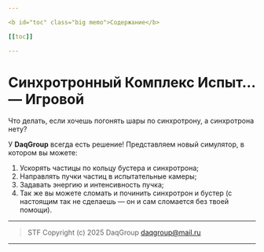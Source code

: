 ```yaml
---

<b id="toc" class="big memo">Содержание</b>

[[toc]]

---
```


# Синхротронный Комплекс Испыт... — Игровой

Что делать, если хочешь погонять шары по синхротрону, а синхротрона нету?

У **DaqGroup** всегда есть решение! Представляем новый симулятор, в котором вы можете:

1. Ускорять частицы по кольцу бустера и синхротрона;
2. Направлять пучки частиц в испытательные камеры;
3. Задавать энергию и интенсивность пучка;
4. Так же вы можете сломать и починить синхротрон и бустер (с настоящим так не сделаешь — он и сам сломается без твоей помощи).

---

> STF Copyright (c) 2025 DaqGroup <daqgroup@mail.ru>

---

